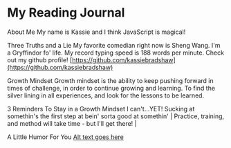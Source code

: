 # My Reading Journal

About Me
My name is Kassie and I think JavaScript is magical!

Three Truths and a Lie
My favorite comedian right now is Sheng Wang.
I'm a Gryffindor fo' life.
My record typing speed is 188 words per minute.
Check out my github profile! [https://github.com/kassiebradshaw](https://github.com/kassiebradshaw)

Growth Mindset
Growth mindset is the ability to keep pushing forward in times of challenge, in order to continue growing and learning. To find the silver lining in all experiences, and look for the lessons to be learned.




3 Reminders To Stay in a Growth Mindset
I can't...YET!
Sucking at somethin's the first step at bein' sorta good at somethin' |
Practice, training, and method will take time - but I'll get there! |

A Little Humor For You
[Alt text goes here](embarrassing.jpeg)

